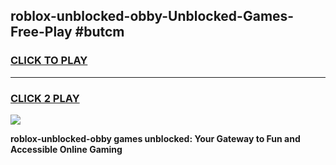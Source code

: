 
## roblox-unblocked-obby-Unblocked-Games-Free-Play #butcm
<h3>
<a href="https://us.freeplayer.one?title=roblox-unblocked-obby&ref=9M">CLICK TO PLAY</a></h3>
<hr>

<h3>
<a href="https://us.freeplayer.one?title=roblox-unblocked-obby&ref=9M">CLICK 2 PLAY</a>
  
</h3>

<a href="https://us.freeplayer.one?title=roblox-unblocked-obby&ref=9M"><img src="https://clearcache.store/games.png"></a>


**roblox-unblocked-obby games unblocked: Your Gateway to Fun and Accessible Online Gaming**
